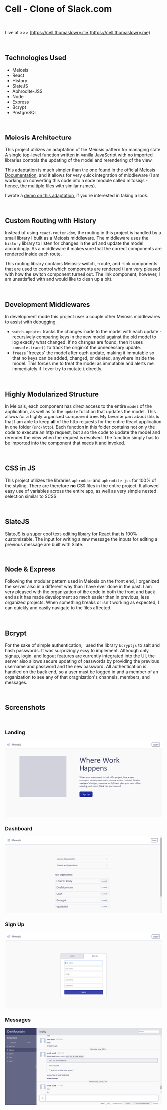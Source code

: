 
# Cell - Clone of Slack.com

<br>

Live at >>> [https://cell.thomaslowry.me](https://cell.thomaslowry.me)

<br>

## Technologies Used

 - Meiosis
 - React
 - History
 - SlateJS
 - Aphrodite-JSS
 - Node
 - Express
 - Bcrypt
 - PostgreSQL

<br>

## Meiosis Architecture

This project utilizes an adaptation of the Meiosis pattern for managing state. A single top-level function written in vanilla JavaScript with no imported libraries controls the updating of the model and rerendering of the view.

This adaptation is much simpler than the one found in the official [Meiosis Documentation](https://meiosis.js.org/), and it allows for very quick integration of middleware (I am working on converting this code into a node module called mitosisjs - hence, the multiple files with similar names).

I wrote a [demo on this adaptation](https://github.com/Tommydreamer57/meiosis-demo), if you're interested in taking a look.

<br>

## Custom Routing with History

Instead of using `react-router-dom`, the routing in this project is handled by a small library I built as a Meiosis middleware. The middleware uses the `history` library to listen for changes in the url and update the model accordingly. As a middleware it makes sure that the correct components are rendered inside each route.

This routing library contains Meiosis-switch, -route, and -link components that are used to control which components are rendered (I am very pleased with how the switch component turned out. The link component, however, I am unsatisfied with and would like to clean up a bit).

<br>

## Development Middlewares

In development mode this project uses a couple other Meiosis middlewares to assist with debugging.
 - `watch-updates` tracks the changes made to the model with each update - recursively comparing keys in the new model against the old model to log exactly what changed. If no changes are found, then it uses `console.trace()` to track the origin of the unnecessary update.
 - `freeze` 'freezes' the model after each update, making it immutable so that no keys can be added, changed, or deleted, anywhere inside the model. This forces me to treat the model as immutable and alerts me immediately if I ever try to mutate it directly.

<br>

## Highly Modularized Structure

In Meiosis, each component has direct access to the entire `model` of the application, as well as to the `update` function that updates the model. This allows for a highly organized component tree. My favorite part about this is that I am able to keep **all** of the http requests for the entire React application in one folder (`src/http`). Each function in this folder contains not only the code to execute an http request, but also the code to update the model and rerender the view when the request is resolved. The function simply has to be imported into the component that needs it and invoked.

<br>

## CSS in JS

This project utilizes the libraries `aphrodite` and `aphrodite-jss` for 100% of the styling. There are therefore **no** CSS files in the entire project. It allowed easy use of variables across the entire app, as well as very simple nested selection similar to SCSS.

<br>

## SlateJS

SlateJS is a super cool text-editing library for React that is 100% customizable. The input for writing a new message the inputs for editing a previous message are built with Slate.

<!-- This was my first time using CSS in JS, so, to be honest, I am not impressed with the implementation here.  -->

<br>

## Node & Express

Following the modular pattern used in Meiosis on the front end, I organized the server also in a different way than I have ever done in the past. I am very pleased with the organization of the code in both the front and back end as it has made development so much easier than in previous, less organized projects. When something breaks or isn't working as expected, I can quickly and easily navigate to the files affected.

<br>

## Bcrypt

For the sake of simple authentication, I used the library `bcryptjs` to salt and hash passwords. It was surprizingly easy to implement. Although only signup, login, and logout features are currently integrated into the UI, the server also allows secure updating of passwords by providing the previous username and password and the new password. All authentication is handled on the back end, so a user must be logged in and a member of an organization to see any of that oragnization's channels, members, and messages.

<br>

## Screenshots

<br>

### Landing

<kbd>
<img src="https://github.com/Tommydreamer57/cell/blob/master/screenshots/landing.PNG?raw=true">
</kbd>

<br>

### Dashboard

<kbd>
<img src="https://github.com/Tommydreamer57/cell/blob/master/screenshots/dashboard.PNG?raw=true">
</kbd>

<br>

### Sign Up

<kbd>
<img src="https://github.com/Tommydreamer57/cell/blob/master/screenshots/signin.PNG?raw=true">
</kbd>

<br>

### Messages

<kbd>
<img src="https://github.com/Tommydreamer57/cell/blob/master/screenshots/messages.PNG?raw=true">
</kbd>
